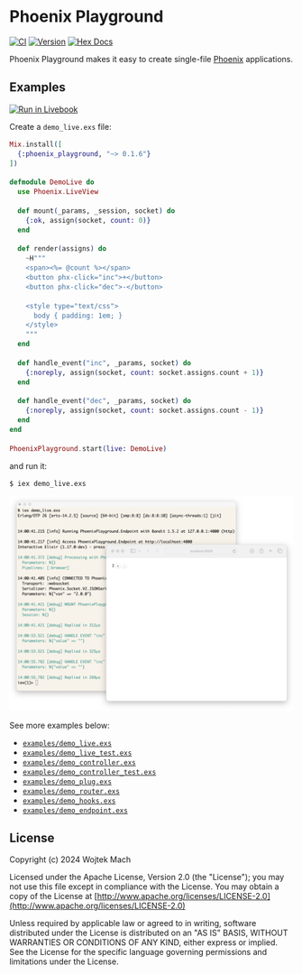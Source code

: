 # Phoenix Playground

[![CI](https://github.com/phoenix-playground/phoenix_playground/actions/workflows/ci.yml/badge.svg)](https://github.com/phoenix-playground/phoenix_playground/actions/workflows/ci.yml)
[![Version](https://img.shields.io/hexpm/v/phoenix_playground.svg)](https://hex.pm/packages/phoenix_playground)
[![Hex Docs](https://img.shields.io/badge/documentation-gray.svg)](https://hexdocs.pm/phoenix_playground)

Phoenix Playground makes it easy to create single-file [Phoenix](https://www.phoenixframework.org) applications.

## Examples

[![Run in Livebook](https://livebook.dev/badge/v1/blue.svg)](https://livebook.dev/run?url=https%3A%2F%2Fgithub.com%2Fphoenix-playground%2Fphoenix_playground%2Fblob%2Fmain%2Fexamples%2Fdemo_live.livemd)

Create a `demo_live.exs` file:

```elixir
Mix.install([
  {:phoenix_playground, "~> 0.1.6"}
])

defmodule DemoLive do
  use Phoenix.LiveView

  def mount(_params, _session, socket) do
    {:ok, assign(socket, count: 0)}
  end

  def render(assigns) do
    ~H"""
    <span><%= @count %></span>
    <button phx-click="inc">+</button>
    <button phx-click="dec">-</button>

    <style type="text/css">
      body { padding: 1em; }
    </style>
    """
  end

  def handle_event("inc", _params, socket) do
    {:noreply, assign(socket, count: socket.assigns.count + 1)}
  end

  def handle_event("dec", _params, socket) do
    {:noreply, assign(socket, count: socket.assigns.count - 1)}
  end
end

PhoenixPlayground.start(live: DemoLive)
```

and run it:

```
$ iex demo_live.exs
```

<img width="1195" alt="image" src="assets/demo.png">


See more examples below:

  * [`examples/demo_live.exs`]
  * [`examples/demo_live_test.exs`]
  * [`examples/demo_controller.exs`]
  * [`examples/demo_controller_test.exs`]
  * [`examples/demo_plug.exs`]
  * [`examples/demo_router.exs`]
  * [`examples/demo_hooks.exs`]
  * [`examples/demo_endpoint.exs`]

## License

Copyright (c) 2024 Wojtek Mach

Licensed under the Apache License, Version 2.0 (the "License");
you may not use this file except in compliance with the License.
You may obtain a copy of the License at [http://www.apache.org/licenses/LICENSE-2.0](http://www.apache.org/licenses/LICENSE-2.0)

Unless required by applicable law or agreed to in writing, software
distributed under the License is distributed on an "AS IS" BASIS,
WITHOUT WARRANTIES OR CONDITIONS OF ANY KIND, either express or implied.
See the License for the specific language governing permissions and
limitations under the License.

[`examples/demo_live.exs`]: examples/demo_live.exs
[`examples/demo_live_test.exs`]: examples/demo_live_test.exs
[`examples/demo_controller.exs`]: examples/demo_controller.exs
[`examples/demo_controller_test.exs`]: examples/demo_controller_test.exs
[`examples/demo_plug.exs`]: examples/demo_plug.exs
[`examples/demo_router.exs`]: examples/demo_router.exs
[`examples/demo_hooks.exs`]: examples/demo_hooks.exs
[`examples/demo_endpoint.exs`]: examples/demo_endpoint.exs
